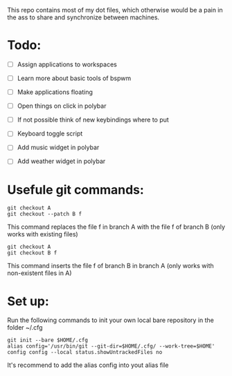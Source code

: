 This repo contains most of my dot files, which otherwise would be a pain in the
ass to share and synchronize between machines.


# Todo:

* [ ] Assign applications to workspaces
* [ ] Learn more about basic tools of bspwm
* [ ] Make applications floating

* [ ] Open things on click in polybar
* [ ] If not possible think of new keybindings where to put
* [ ] Keyboard toggle script
* [ ] Add music widget in polybar
* [ ] Add weather widget in polybar



# Usefule git commands:

```
git checkout A
git checkout --patch B f
```

This command replaces the file f in branch A with the file f of branch B
(only works with existing files)

```
git checkout A
git checkout B f
```

This command inserts the file f of branch B in branch A 
(only works with non-existent files in A)

# Set up:

Run the following commands to init your own local bare repository in the folder
~/.cfg

```
git init --bare $HOME/.cfg
alias config='/usr/bin/git --git-dir=$HOME/.cfg/ --work-tree=$HOME'
config config --local status.showUntrackedFiles no
```

It's recommend to add the alias config into yout alias file
